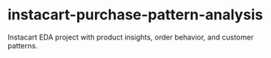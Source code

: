 # instacart-purchase-pattern-analysis
Instacart EDA project with product insights, order behavior, and customer patterns.
